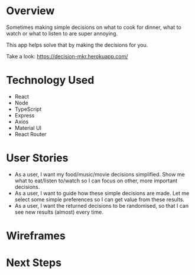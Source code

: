 # Overview
Sometimes making simple decisions on what to cook for dinner, what to watch or what to listen to are super annoying.

This app helps solve that by making the decisions for you.

Take a look: https://decision-mkr.herokuapp.com/

# Technology Used
- React
- Node
- TypeScript
- Express
- Axios
- Material UI
- React Router

# User Stories
- As a user, I want my food/music/movie decisions simplified. Show me what to eat/listen to/watch so I can focus on other, more important decisions.
- As a user, I want to guide how these simple decisions are made. Let me select some simple preferences so I can get value from these results.
- As a user, I want the returned decisions to be randomised, so that I can see new results (almost) every time.

# Wireframes

# Next Steps
